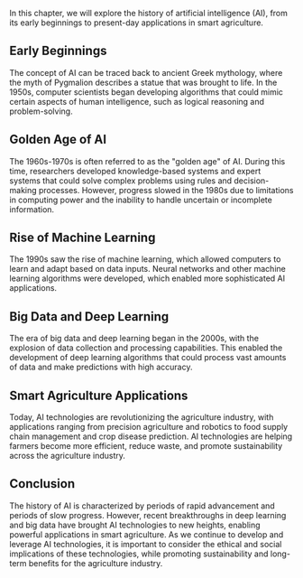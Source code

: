 
In this chapter, we will explore the history of artificial intelligence (AI), from its early beginnings to present-day applications in smart agriculture.

Early Beginnings
----------------

The concept of AI can be traced back to ancient Greek mythology, where the myth of Pygmalion describes a statue that was brought to life. In the 1950s, computer scientists began developing algorithms that could mimic certain aspects of human intelligence, such as logical reasoning and problem-solving.

Golden Age of AI
----------------

The 1960s-1970s is often referred to as the "golden age" of AI. During this time, researchers developed knowledge-based systems and expert systems that could solve complex problems using rules and decision-making processes. However, progress slowed in the 1980s due to limitations in computing power and the inability to handle uncertain or incomplete information.

Rise of Machine Learning
------------------------

The 1990s saw the rise of machine learning, which allowed computers to learn and adapt based on data inputs. Neural networks and other machine learning algorithms were developed, which enabled more sophisticated AI applications.

Big Data and Deep Learning
--------------------------

The era of big data and deep learning began in the 2000s, with the explosion of data collection and processing capabilities. This enabled the development of deep learning algorithms that could process vast amounts of data and make predictions with high accuracy.

Smart Agriculture Applications
------------------------------

Today, AI technologies are revolutionizing the agriculture industry, with applications ranging from precision agriculture and robotics to food supply chain management and crop disease prediction. AI technologies are helping farmers become more efficient, reduce waste, and promote sustainability across the agriculture industry.

Conclusion
----------

The history of AI is characterized by periods of rapid advancement and periods of slow progress. However, recent breakthroughs in deep learning and big data have brought AI technologies to new heights, enabling powerful applications in smart agriculture. As we continue to develop and leverage AI technologies, it is important to consider the ethical and social implications of these technologies, while promoting sustainability and long-term benefits for the agriculture industry.
